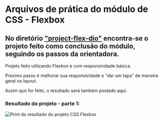 # Arquivos de prática do módulo de CSS - Flexbox
## No diretório ["project-flex-dio"](https://github.com/renanslopes/bootcamp_dio_spread_fullstack_dev/tree/master/css/project-flexbox-dio/flex-projeto) encontra-se o projeto feito como conclusão do módulo, seguindo os passos da orientadora.

Projeto feito utilizando Flexbox e com responsividade básica.  
  
Próximo passo é melhorar sua responsividade e "dar um tapa" de maneira geral no layout.  
  
Assim que for feito, o resultado será também postado aqui.  

### Resultado do projeto - parte 1:
![Print do resultado do projeto CSS Flexbox](https://i.ibb.co/qFBPJkB/site-projeto-css-tela-completa.png)  